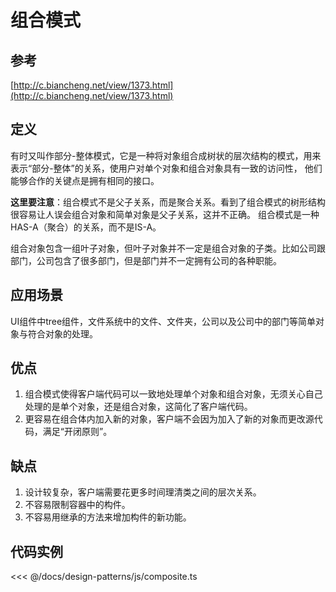 # 组合模式

## 参考

[http://c.biancheng.net/view/1373.html](http://c.biancheng.net/view/1373.html)

## 定义

有时又叫作部分-整体模式，它是一种将对象组合成树状的层次结构的模式，用来表示“部分-整体”的关系，使用户对单个对象和组合对象具有一致的访问性，
他们能够合作的关键点是拥有相同的接口。

**这里要注意**：组合模式不是父子关系，而是聚合关系。看到了组合模式的树形结构很容易让人误会组合对象和简单对象是父子关系，这并不正确。
组合模式是一种HAS-A（聚合）的关系，而不是IS-A。

组合对象包含一组叶子对象，但叶子对象并不一定是组合对象的子类。比如公司跟部门，公司包含了很多部门，但是部门并不一定拥有公司的各种职能。

## 应用场景

UI组件中tree组件，文件系统中的文件、文件夹，公司以及公司中的部门等简单对象与符合对象的处理。

## 优点

1. 组合模式使得客户端代码可以一致地处理单个对象和组合对象，无须关心自己处理的是单个对象，还是组合对象，这简化了客户端代码。
2. 更容易在组合体内加入新的对象，客户端不会因为加入了新的对象而更改源代码，满足“开闭原则”。

## 缺点

1. 设计较复杂，客户端需要花更多时间理清类之间的层次关系。
2. 不容易限制容器中的构件。
3. 不容易用继承的方法来增加构件的新功能。

## 代码实例

<design-patterns-composite />

<<< @/docs/design-patterns/js/composite.ts